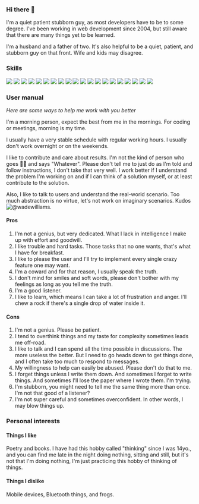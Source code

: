 ### Hi there 👋

I'm a quiet patient stubborn guy, as most developers have to be to some degree. I've been working in web development since 2004, but still aware that there are  many things yet to be learned.

I'm a husband and a father of two. It's also helpful to be a quiet, patient, and stubborn guy on that front. Wife and kids may disagree.

### Skills
![](https://img.shields.io/badge/-Python-000?&logo=Python)
![](https://img.shields.io/badge/-PHP-000?&logo=php)
![](https://img.shields.io/badge/-Vue-000?&logo=vue.js)
![](https://img.shields.io/badge/-Docker-000?logo=docker&logoColor=blue)
![](https://img.shields.io/badge/-Angular-000?&logo=angular&logoColor=DD0031)
![](https://img.shields.io/badge/-JavaScript-000?&logo=JavaScript)
![](https://img.shields.io/badge/-TypeScript-000?&logo=TypeScript)
![](https://img.shields.io/badge/-HTML5-000?&logo=html5)
![](https://img.shields.io/badge/-CSS3-000?&logo=css3&logoColor=254BDD)
![](https://img.shields.io/badge/-Sass-000?&logo=sass)
![](https://img.shields.io/badge/-WordPress-000?&logo=wordpress)
![](https://img.shields.io/badge/-Tailwind-000?&logo=tailwind-css)
![](https://img.shields.io/badge/-Bootstrap-000?&logo=bootstrap)
![](https://img.shields.io/badge/-MySQL-000?&logo=MySQL)
![](https://img.shields.io/badge/-Postgres-000?&logo=postgresql)
![](https://img.shields.io/badge/-SQLServer-000?&logo=microsoft-sql-server)
![](https://img.shields.io/badge/-Cordova-000?&logo=apache-cordova&logoColor=4CC2E4)
![](https://img.shields.io/badge/-NativeScript-000?&logo=NativeScript&logoColor=65ADF1)
![](https://img.shields.io/badge/-Ionic-000?&logo=ionic)
![](https://img.shields.io/badge/-Elasticsearch-000?logo=elasticsearch&logoColor=blue)

### User manual

_Here are some ways to help me work with you better_

I'm a morning person, expect the best from me in the mornings. For coding or meetings, morning is my time. 

I usually have a very stable schedule with regular working hours. I usually don't work overnight or on the weekends.

I like to contribute and care about results. I'm not the kind of person who goes 🤷‍♂️ and says "Whatever". Please don't tell me to just do as I'm told and follow instructions, I don't take that very well. I work better if I understand the problem I'm working on and if I can think of a solution myself, or at least contribute to the solution.

Also, I like to talk to users and understand the real-world scenario. Too much abstraction is no virtue, let's not work on imaginary scenarios. Kudos ![@wadewilliams](https://github.com/wadewilliams).

#### Pros

1. I'm not a genius, but very dedicated. What I lack in intelligence I make up with effort and goodwill.
2. I like trouble and hard tasks. Those tasks that no one wants, that's what I have for breakfast.
3. I like to please the user and I'll try to implement every single crazy feature one may want.
4. I'm a coward and for that reason, I usually speak the truth.
5. I don't mind for smiles and soft words, please don't bother with my feelings as long as you tell me the truth.
6. I'm a good listener. 
7. I like to learn, which means I can take a lot of frustration and anger. I'll chew a rock if there's a single drop of water inside it.

#### Cons

1. I'm not a genius. Please be patient.
2. I tend to overthink things and my taste for complexity sometimes leads me off-road.
3. I like to talk and I can spend all the time possible in discussions. The more useless the better. But I need to go heads down to get things done, and I often take too much to respond to messages.
4. My willingness to help can easily be abused. Please don't do that to me.
5. I forget things unless I write them down. And sometimes I forget to write things. And sometimes I'll lose the paper where I wrote them. I'm trying.
6. I'm stubborn, you might need to tell me the same thing more than once. I'm not that good of a listener?
7. I'm not super careful and sometimes overconfident. In other words, I may blow things up.


### Personal interests

#### Things I like

Poetry and books. I have had this hobby called "thinking" since I was 14yo., and you can find me late in the night doing nothing, sitting and still, but it's not that I'm doing nothing, I'm just practicing this hobby of thinking of things.

#### Things I dislike

Mobile devices, Bluetooth things, and frogs. 


